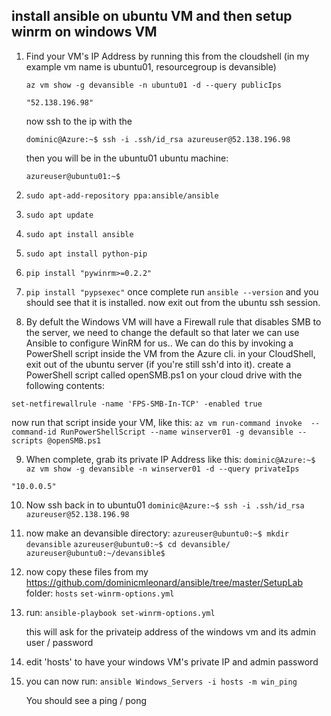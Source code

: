 ## install ansible on ubuntu VM and then setup winrm on windows VM

1. Find your VM's IP Address by running this from the cloudshell (in my example vm name is ubuntu01, resourcegroup is devansible)

    `az vm show -g devansible -n ubuntu01 -d --query publicIps`

    `"52.138.196.98"`

    now ssh to the ip with the 

    `dominic@Azure:~$ ssh -i .ssh/id_rsa azureuser@52.138.196.98`

    then you will be in the ubuntu01 ubuntu machine:

    `azureuser@ubuntu01:~$`

2. `sudo apt-add-repository ppa:ansible/ansible`
3. `sudo apt update`
4. `sudo apt install ansible`
5. `sudo apt install python-pip`
6. `pip install "pywinrm>=0.2.2"`
7. `pip install "pypsexec"`
   once complete run `ansible --version` and you should see that it is installed.
   now exit out from the ubuntu ssh session.

9. By defult the Windows VM will have a Firewall rule that disables SMB to the server, we need to change the default so that later we can use Ansible to configure WinRM for us..
We can do this by invoking a PowerShell script inside the VM from the Azure cli.
in your CloudShell, exit out of the ubuntu server (if you're still ssh'd into it).
create a PowerShell script called openSMB.ps1 on your cloud drive with the following contents:

  `set-netfirewallrule -name 'FPS-SMB-In-TCP' -enabled true`

  now run that script inside your VM, like this:
  `az vm run-command invoke  --command-id RunPowerShellScript --name winserver01 -g devansible --scripts @openSMB.ps1`

9. When complete, grab its private IP Address like this:
  `dominic@Azure:~$ az vm show -g devansible -n winserver01 -d --query privateIps`

  `"10.0.0.5"`

10. Now ssh back in to ubuntu01
  `dominic@Azure:~$ ssh -i .ssh/id_rsa azureuser@52.138.196.98`

12. now make an devansible directory:
  `azureuser@ubuntu0:~$ mkdir devansible`
  `azureuser@ubuntu0:~$ cd devansible/`
  `azureuser@ubuntu0:~/devansible$`

13. now copy these files from my https://github.com/dominicmleonard/ansible/tree/master/SetupLab folder:
    `hosts`
    `set-winrm-options.yml`

    
14. run:
    `ansible-playbook set-winrm-options.yml`

    this will ask for the privateip address of the windows vm and its admin user / password

15. edit 'hosts' to have your windows VM's private IP and admin password

16. you can now run:
    `ansible Windows_Servers -i hosts -m win_ping`

    You should see a ping / pong